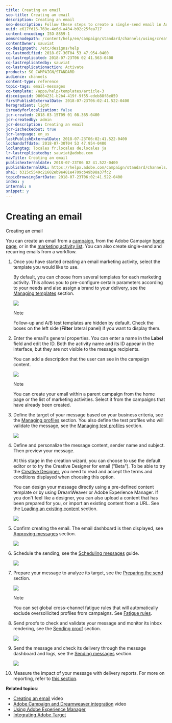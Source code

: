 ```yaml
---
title: Creating an email
seo-title: Creating an email
description: Creating an email
seo-description: Follow these steps to create a single-send email in Adobe Campaign.
uuid: e617fd16-769e-4e6d-a434-b92c25fea717
content-encoding: ISO-8859-1
aemsrcnodepath: /content/help/en/campaign/standard/channels/using/creating-an-email
contentOwner: sauviat
cq-designpath: /etc/designs/help
cq-lastmodified: 2018-07-30T04 53 47.954-0400
cq-lastreplicated: 2018-07-23T06 02 41.563-0400
cq-lastreplicatedby: sauviat
cq-lastreplicationaction: Activate
products: SG_CAMPAIGN/STANDARD
audience: channels
content-type: reference
topic-tags: email-messages
cq-template: /apps/help/templates/article-3
discoiquuid: 90004231-b2b4-419f-9f55-edeb88f8e859
firstPublishExternalDate: 2018-07-23T06:02:41.522-0400
herogradient: light
isreadyforlocalization: false
jcr-created: 2018-03-15T09 01 08.365-0400
jcr-createdby: admin
jcr-description: Creating an email
jcr-ischeckedout: true
jcr-language: en_us
lastPublishExternalDate: 2018-07-23T06:02:41.522-0400
lochandoffdate: 2018-07-30T04 53 47.954-0400
loclangtag: locales fr;locales de;locales ja
lr-lastreplicatedby: sauviat@adobe.com
navTitle: Creating an email
publishexternaldate: 2018-07-23T06 02 41.522-0400
publishExternalURL: https://helpx.adobe.com/campaign/standard/channels/using/creating-an-email.html
sha1: b315c5549c21602eb9e481e4709cb49b98a37fc2
topicBrowsingSortDate: 2018-07-23T06:02:41.522-0400
index: y
internal: n
snippet: y
---
```


# Creating an email

Creating an email

You can create an email from a [campaign](../../start/using/marketing-activities.md#creating-a-marketing-activity), from the Adobe Campaign [home page](../../start/using/interface-description.md#home-page), or in the [marketing activity list](../../start/using/programs-and-campaigns.md#creating-a-campaign). You can also create single-send and recurring emails from a workflow.

1. Once you have started creating an email marketing activity, select the template you would like to use.

   By default, you can choose from several templates for each marketing activity. This allows you to pre-configure certain parameters according to your needs and also assign a brand to your delivery, see the [Managing templates](../../start/using/about-templates.md) section. 

   ![](assets/email_creation_1.png)

   >[!NOTE]
   >
   >Follow-up and A/B test templates are hidden by default. Check the boxes on the left side (**Filter** lateral panel) if you want to display them.

1. Enter the email's general properties. You can enter a name in the **Label** field and edit the ID. Both the activity name and its ID appear in the interface, but they are not visible to the message recipients.

   You can add a description that the user can see in the campaign content.

   ![](assets/email_creation_2.png)

   >[!NOTE]
   >
   >You can create your email within a parent campaign from the home page or the list of marketing activities. Select it from the campaigns that have already been created.

1. Define the target of your message based on your business criteria, see the [Managing profiles](../../audiences/using/about-profiles.md) section. You also define the test profiles who will validate the message, see the [Managing test profiles](../../sending/using/managing-test-profiles-and-sending-proofs.md#managing-test-profiles) section.

   ![](assets/email_creation_3.png)

1. Define and personalize the message content, sender name and subject. Then preview your message.

   At this stage in the creation wizard, you can choose to use the default editor or to try the Creative Designer for email ("Beta"). To be able to try the [Creative Designer](../../designing/using/about-email-content-design.md#using-the-creative-designer), you need to read and accept the terms and conditions displayed when choosing this option.

   You can design your message directly using a pre-defined content template or by using DreamWeaver or Adobe Experience Manager. If you don't feel like a designer, you can also upload a content that has been prepared for you, or import an existing content from a URL. See the [Loading an existing content](../../designing/using/selecting-an-existing-content.md) section.

   ![](assets/email_creation_4.png)

1. Confirm creating the email. The email dashboard is then displayed, see [Approving messages](../../sending/using/preparing-the-send.md) section.

   ![](assets/delivery_dashboard_2.png)

1. Schedule the sending, see the [Scheduling messages](../../sending/using/about-scheduling-messages.md) guide.

   ![](assets/delivery_planning.png)

1. Prepare your message to analyze its target, see the [Preparing the send](../../sending/using/confirming-send.md) section.

   ![](assets/preparing_delivery_2.png)

   >[!NOTE]
   >
   >You can set global cross-channel fatigue rules that will automatically exclude oversollicited profiles from campaigns. See [Fatigue rules](../../administration/using/fatigue-rules.md).

1. Send proofs to check and validate your message and monitor its inbox rendering, see the [Sending proof](../../sending/using/managing-test-profiles-and-sending-proofs.md#sending-proofs) section.

   ![](assets/bat_select.png)

1. Send the message and check its delivery through the message dashboard and logs, see the [Sending messages](../../sending/using/confirming-send.md) section.

   ![](assets/confirm_delivery.png)

1. Measure the impact of your message with delivery reports. For more on reporting, refer to [this section](../../reporting/using/about-dynamic-reports.md).

**Related topics**:

* [Creating an email](https://docs.campaign.adobe.com/doc/standard/en/Videos/email_creation.mp4) video
* [Adobe Campaign and Dreamweaver integration](https://docs.campaign.adobe.com/doc/standard/en/Videos/ACS_Dreamweaver.mp4) video
* [Using Adobe Experience Manager](../../integrating/using/integrating-with-experience-manager.md)
* [Integrating Adobe Target](../../integrating/using/configuring-the-campaign-target-integration.md)

